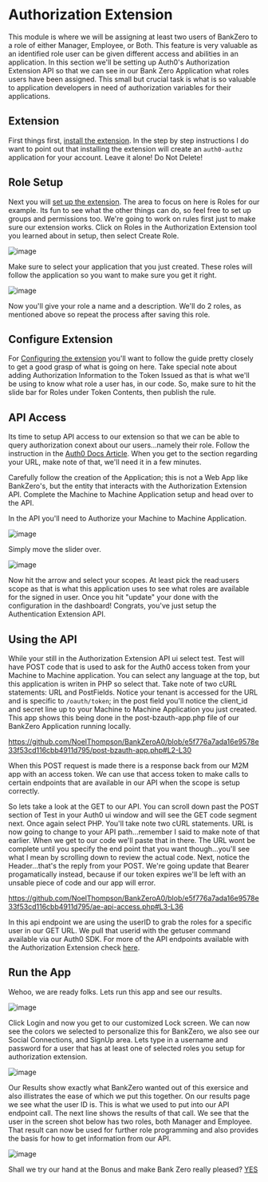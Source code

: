 # Authorization Extension
This module is where we will be assigning at least two users of BankZero to a role of either Manager, Employee, or Both.  This feature is very valuable as an identified role user can be given different access and abilities in an application.  In this section we'll be setting up Auth0's Authorization Extension API so that we can see in our Bank Zero Application what roles users have been assigned.  This small but crucial task is what is so valuable to application developers in need of authorization variables for their applications.

## Extension
First things first, [install the extension](https://auth0.com/docs/extensions/authorization-extension/v2/implementation/installation).  In the step by step instructions I do want to point out that installing the extension will create an ```auth0-authz``` application for your account.  Leave it alone!  Do Not Delete!

## Role Setup
Next you will [set up the extension](https://auth0.com/docs/extensions/authorization-extension/v2/implementation/setup).  The area to focus on here is Roles for our example.  Its fun to see what the other things can do, so feel free to set up groups and permissions too.  We're going to work on rules first just to make sure our extension works.  Click on Roles in the Authorization Extension tool you learned about in setup, then select Create Role.

![image](https://user-images.githubusercontent.com/51866741/60392268-03335f80-9ab4-11e9-8243-ccc503363c00.png)

Make sure to select your application that you just created.  These roles will follow the application so you want to make sure you get it right.

![image](https://user-images.githubusercontent.com/51866741/60392276-4392dd80-9ab4-11e9-9f9b-052ec32ecfd3.png)

Now you'll give your role a name and a description.  We'll do 2 roles, as mentioned above so repeat the process after saving this role.

## Configure Extension
 
For [Configuring the extension](https://auth0.com/docs/extensions/authorization-extension/v2/implementation/configuration) you'll want to follow the guide pretty closely to get a good grasp of what is going on here.  Take special note about adding Authorization Information to the Token Issued as that is what we'll be using to know what role a user has, in our code.  So, make sure to hit the slide bar for Roles under Token Contents, then publish the rule.  

## API Access

Its time to setup API access to our extension so that we can be able to query authorization conext about our users...namely their role.  Follow the instruction in the [Auth0 Docs Article](https://auth0.com/docs/extensions/authorization-extension/v2/api-access).  When you get to the section regarding your URL, make note of that, we'll need it in a few minutes.

Carefully follow the creation of the Application; this is not a Web App like BankZero's, but the entity that interacts with the Authorization Extension API.  Complete the Machine to Machine Application setup and head over to the API.  

In the API you'll need to Authorize your Machine to Machine Application. 

![image](https://user-images.githubusercontent.com/51866741/60397665-20901a00-9b04-11e9-9741-3ebffb379e8f.png)

Simply move the slider over.  

![image](https://user-images.githubusercontent.com/51866741/60397889-c47ac500-9b06-11e9-9153-47159504e13d.png)

Now hit the arrow and select your scopes.  At least pick the read:users scope as that is what this application uses to see what roles are available for the signed in user.  Once you hit "update" your done with the configuration in the dashboard!  Congrats, you've just setup the Authentication Extension API. 

## Using the API

While your still in the Authorization Extension API ui select test.  Test will have POST code that is used to ask for the Auth0 access token from your Machine to Machine application.  You can select any language at the top, but this application is writen in PHP so select that.  Take note of two cURL statements: URL and PostFields.  Notice your tenant is accessed for the URL and is specific to ```/oauth/token```; in the post field you'll notice the client_id and secret line up to your Machine to Machine Application you just created.  This app shows this being done in the post-bzauth-app.php file of our BankZero Application running locally.

https://github.com/NoelThompson/BankZeroA0/blob/e5f776a7ada16e9578e33f53cd116cbb4911d795/post-bzauth-app.php#L2-L30

When this POST request is made there is a response back from our M2M app with an access token.  We can use that access token to make calls to certain endpoints that are available in our API when the scope is setup correctly.  

So lets take a look at the GET to our API.  You can scroll down past the POST section of Test in your Auth0 ui window and will see the GET code segment next.  Once again select PHP.  You'll take note two cURL statements.  URL is now going to change to your API path...remember I said to make note of that earlier.  When we get to our code we'll paste that in there.  The URL wont be complete until you specify the end point that you want though...you'll see what I mean by scrolling down to review the actual code.  Next, notice the Header...that's the reply from your POST.  We're going update that Bearer progamatically instead, because if our token expires we'll be left with an unsable piece of code and our app will error.

https://github.com/NoelThompson/BankZeroA0/blob/e5f776a7ada16e9578e33f53cd116cbb4911d795/ae-api-access.php#L3-L36

In this api endpoint we are using the userID to grab the roles for a specific user in our GET URL.  We pull that userid with the getuser command available via our Auth0 SDK.  For more of the API endpoints available with the Authorization Extension check [here](https://auth0.com/docs/api/authorization-extension#get-user-roles).

## Run the App

Wehoo, we are ready folks.  Lets run this app and see our results. 

![image](https://user-images.githubusercontent.com/51866741/60743293-c63cf200-9f25-11e9-813a-7862444eb92a.png)

Click Login and now you get to our customized Lock screen.  We can now see the colors we selected to personalize this for BankZero, we also see our Social Connections, and SignUp area.  Lets type in a username and password for a user that has at least one of selected roles you setup for authorization extension.

![image](https://user-images.githubusercontent.com/51866741/60743362-1e73f400-9f26-11e9-9b2b-223450c5e929.png)

Our Results show exactly what BankZero wanted out of this exersice and also illistrates the ease of which we put this together.  On our results page we see what the user ID is.  This is what we used to put into our API endpoint call.  The next line shows the results of that call.  We see that the user in the screen shot below has two roles, both Manager and Employee.  That result can now be used for further role programming and also provides the basis for how to get information from our API.

![image](https://user-images.githubusercontent.com/51866741/60743477-a9ed8500-9f26-11e9-9b19-6caada7ae625.png)

Shall we try our hand at the Bonus and make Bank Zero really pleased?  [YES](https://github.com/NoelThompson/BankZeroA0/tree/master/BZ_API)
